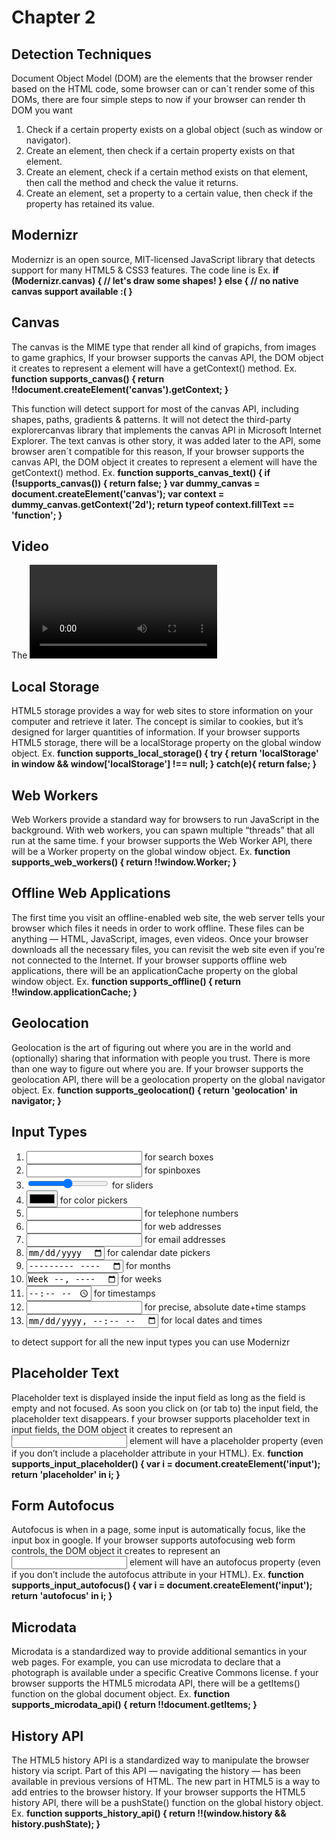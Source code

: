 # Chapter 2
## Detection Techniques
Document Object Model (DOM) are the elements that the browser render based on the HTML code, some browser can or can´t render some of this DOMs, there are four simple steps to now if your browser can render th DOM you want
1. Check if a certain property exists on a global object (such as window or navigator).
2. Create an element, then check if a certain property exists on that element.
3. Create an element, check if a certain method exists on that element, then call the method and check the value it returns.
4. Create an element, set a property to a certain value, then check if the property has retained its value.

## Modernizr
Modernizr is an open source, MIT-licensed JavaScript library that detects support for many HTML5 & CSS3 features.
The code line is <script src="modernizr.min.js"></script>
Ex.
**if (Modernizr.canvas) {
  // let's draw some shapes!
} else {
  // no native canvas support available :(
}**

## Canvas
The canvas is the MIME type that render all kind of grapichs, from images to game graphics, If your browser supports the canvas API, the DOM object it creates to represent a <canvas> element will have a getContext() method.
Ex. **function supports_canvas() {
  return !!document.createElement('canvas').getContext;
}**

This function will detect support for most of the canvas API, including shapes, paths, gradients & patterns. It will not detect the third-party explorercanvas library that implements the canvas API in Microsoft Internet Explorer.
The text canvas is other story, it was added later to the API, some browser aren´t compatible for this reason, If your browser supports the canvas API, the DOM object it creates to represent a <canvas> element will have the getContext() method.
Ex. **function supports_canvas_text() {
  if (!supports_canvas()) { return false; }
  var dummy_canvas = document.createElement('canvas');
  var context = dummy_canvas.getContext('2d');
  return typeof context.fillText == 'function';
}**
## Video
The <video> element is designed to be usable without any detection scripts. You can specify multiple video files, and browsers that support HTML5 video will choose one based on what video formats they support. If your browser don´t support the video API, you can use a third party plugins, if you want your video to do something more than play, you need to use JavaScript.
If your browser supports HTML5 video, the DOM object it creates to represent a <video> element will have a canPlayType() method.
Ex. **function supports_video() {
  return !!document.createElement('video').canPlayType;
}**
The “language” of a video is called a “codec”, your browser needs to be compatible with the codec in order to play the video, perhaps there a hundreds of codecs the main browsers support similar codecs, Safari runs in a codec that cost money, Chrome and Mozilla run on a free codec.
If your browser supports HTML5 video, the DOM object it creates to represent a <video> element will have a canPlayType() method.
Ex. **function supports_h264_baseline_video() {
  if (!supports_video()) { return false; }
  var v = document.createElement("video");
  return v.canPlayType('video/mp4; codecs="avc1.42E01E, mp4a.40.2"');
}**
## Local Storage
HTML5 storage provides a way for web sites to store information on your computer and retrieve it later. The concept is similar to cookies, but it’s designed for larger quantities of information.
If your browser supports HTML5 storage, there will be a localStorage property on the global window object.
Ex. **function supports_local_storage() {
  try {
    return 'localStorage' in window && window['localStorage'] !== null;
  } catch(e){
    return false;
  }**
## Web Workers
Web Workers provide a standard way for browsers to run JavaScript in the background. With web workers, you can spawn multiple “threads” that all run at the same time.
f your browser supports the Web Worker API, there will be a Worker property on the global window object.
Ex. **function supports_web_workers() {
  return !!window.Worker;
}**
## Offline Web Applications
The first time you visit an offline-enabled web site, the web server tells your browser which files it needs in order to work offline. These files can be anything — HTML, JavaScript, images, even videos. Once your browser downloads all the necessary files, you can revisit the web site even if you’re not connected to the Internet.
If your browser supports offline web applications, there will be an applicationCache property on the global window object.
Ex. **function supports_offline() {
  return !!window.applicationCache;
}**
## Geolocation
Geolocation is the art of figuring out where you are in the world and (optionally) sharing that information with people you trust. There is more than one way to figure out where you are.
If your browser supports the geolocation API, there will be a geolocation property on the global navigator object.
Ex. **function supports_geolocation() {
  return 'geolocation' in navigator;
}**
## Input Types
1. <input type="search"> for search boxes
2. <input type="number"> for spinboxes
3. <input type="range"> for sliders
4. <input type="color"> for color pickers
5. <input type="tel"> for telephone numbers
6. <input type="url"> for web addresses
7. <input type="email"> for email addresses
8. <input type="date"> for calendar date pickers
9. <input type="month"> for months
10. <input type="week"> for weeks
11. <input type="time"> for timestamps
12. <input type="datetime"> for precise, absolute date+time stamps
13. <input type="datetime-local"> for local dates and times

to detect support for all the new input types you can use Modernizr
## Placeholder Text
Placeholder text is displayed inside the input field as long as the field is empty and not focused. As soon you click on (or tab to) the input field, the placeholder text disappears.
f your browser supports placeholder text in input fields, the DOM object it creates to represent an <input> element will have a placeholder property (even if you don’t include a placeholder attribute in your HTML).
Ex. **function supports_input_placeholder() {
  var i = document.createElement('input');
  return 'placeholder' in i;
}**
## Form Autofocus
Autofocus is when in a page, some input is automatically focus, like the input box in google.
If your browser supports autofocusing web form controls, the DOM object it creates to represent an <input> element will have an autofocus property (even if you don’t include the autofocus attribute in your HTML).
Ex. **function supports_input_autofocus() {
  var i = document.createElement('input');
  return 'autofocus' in i;
}**
## Microdata
Microdata is a standardized way to provide additional semantics in your web pages. For example, you can use microdata to declare that a photograph is available under a specific Creative Commons license.
f your browser supports the HTML5 microdata API, there will be a getItems() function on the global document object.
Ex. **function supports_microdata_api() {
  return !!document.getItems;
}**
## History API
The HTML5 history API is a standardized way to manipulate the browser history via script. Part of this API — navigating the history — has been available in previous versions of HTML. The new part in HTML5 is a way to add entries to the browser history.
If your browser supports the HTML5 history API, there will be a pushState() function on the global history object.
Ex. **function supports_history_api() {
  return !!(window.history && history.pushState);
}**


